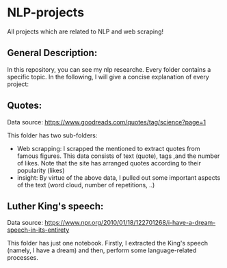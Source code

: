 # NLP-projects
All projects which are related to NLP and web scraping!

General Description:
-----------------------
In this repository, you can see my nlp researche. Every folder contains a specific topic. In the following, I will give a concise explanation of every project:


Quotes:
--------
Data source: https://www.goodreads.com/quotes/tag/science?page=1

This folder has two sub-folders:
- Web scrapping: I scrapped the mentioned to extract quotes from famous figures. This data consists of text (quote), tags ,and the number of likes. Note that the site has arranged quotes according to their popularity (likes)
- insight: By virtue of the above data, I pulled out some important aspects of the text (word cloud, number of repetitions, ..)

Luther King's speech:
----------------------
Data source: https://www.npr.org/2010/01/18/122701268/i-have-a-dream-speech-in-its-entirety

This folder has just one notebook. Firstly, I extracted the King's speech (namely, I have a dream) and then, perform some language-related processes.
